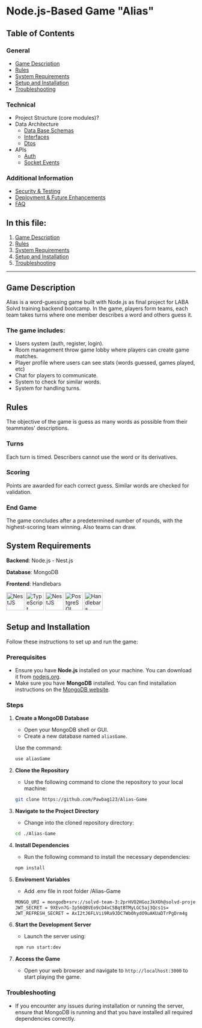 # Node.js-Based Game "Alias"

## Table of Contents

### General
- [Game Description](#game-description)
- [Rules](#rules)
- [System Requirements](#system-requirements)
- [Setup and Installation](#setup-and-installation)
- [Troubleshooting](#troubleshooting)

### Technical
- Project Structure (core modules)?
- Data Architecture
    - [Data Base Schemas](documentation/data-architecture/database-schemas.md#structure)
    - [Interfaces](documentation/data-architecture/interfaces.md#game-interfaces-documentation)
    - [Dtos](documentation/data-architecture/dtos#dtos)
- APIs
    - [Auth](documentation/apis/auth.md#auth-controller)
    - [Socket Events](documentation/apis/socket-events#socket-events-documentation)

### Additional Information
- [Security & Testing](documentation/security.md)
- [Deployment & Future Enhancements](documentation/deployment.md)
- [FAQ](documentation/faq.md)

## In this file:

1. [Game Description](#game-description)
2. [Rules](#rules)
3. [System Requirements](#system-requirements)
4. [Setup and Installation](#setup-and-installation)
5. [Troubleshooting](#troubleshooting)

---

## Game Description
Alias is a word-guessing game built with Node.js as final project for LABA Solvd training backend bootcamp. In the game, players form teams, each team takes turns where one member describes a word and others guess it. 

### The game includes:
- Users system (auth, register, login).
- Room management throw game lobby where players can create game matches.
- Player profile where users can see stats (words guessed, games played, etc) 
- Chat for players to communicate.
- System to check for similar words.
- System for handling turns.


## Rules
The objective of the game is guess as many words as possible from their teammates' descriptions.

### Turns
Each turn is timed. Describers cannot use the word or its derivatives.

### Scoring
Points are awarded for each correct guess. Similar words are checked for validation.

### End Game
The game concludes after a predetermined number of rounds, with the highest-scoring team winning. Also teams can draw.

## System Requirements
**Backend**: Node.js - Nest.js<br>

**Database**: MongoDB<br>

**Frontend**: Handlebars 

<p>
  <a title="NodeJs">
    <img src="https://skillicons.dev/icons?i=nodejs" width="48" alt="NestJS">
  </a>
  <a title="TypeScript">
    <img src="https://skillicons.dev/icons?i=typescript" width="48" alt="TypeScript">
  </a>
  <a title="NestJS">
    <img src="https://skillicons.dev/icons?i=nestjs" width="48" alt="NestJS">
  </a>
  <a title="MongoDB">
    <img src="https://skillicons.dev/icons?i=mongodb" width="48" alt="PostgreSQL">
  </a>
<a title="Handlebars">
  <img src="https://github.com/user-attachments/assets/06aef053-dd04-437f-a353-943e3d100215" width="48" alt="Handlebars">
</a>
</p>

## Setup and Installation

Follow these instructions to set up and run the game:

### Prerequisites

- Ensure you have **Node.js** installed on your machine. You can download it from [nodejs.org](https://nodejs.org/).
- Make sure you have **MongoDB** installed. You can find installation instructions on the [MongoDB website](https://www.mongodb.com/try/download/community).

### Steps

1. **Create a MongoDB Database**
   - Open your MongoDB shell or GUI.
   - Create a new database named `aliasGame`.

   Use the command: 
   ```bash
   use aliasGame
    ```

2. **Clone the Repository**
   - Use the following command to clone the repository to your local machine:
   ```bash
   git clone https://github.com/Pawbag123/Alias-Game
    ```

3. **Navigate to the Project Directory**
   - Change into the cloned repository directory:
   ```bash
   cd ./Alias-Game
    ```

4. **Install Dependencies**
   - Run the following command to install the necessary dependencies:
   ```bash
   npm install
    ```
5. **Enviroment Variables**
   - Add .env file in root folder /Alias-Game
   ```bash
   MONGO_URI = mongodb+srv://solvd-team-3:2prHVO2HGozJkXOh@solvd-project.e9zpm.mongodb.nealiasGame?retryWrites=true&w=majority&appName=solvd-project
   JWT_SECRET = 9XEvn7G-Ip56QBVEo9cD4xC5BqtBTMyLGC5aj3Qcs1s=
   JWT_REFRESH_SECRET = AxI2tJ6FLVii9Ra9JDC7Wb0hydO9uAKUaDTrPgDrm4g
    ```

6. **Start the Development Server**
   - Launch the server using:
   ```bash
   npm run start:dev
    ```
7. **Access the Game**
   - Open your web browser and navigate to `http://localhost:3000` to start playing the game.

### Troubleshooting

- If you encounter any issues during installation or running the server, ensure that MongoDB is running and that you have installed all required dependencies correctly.
